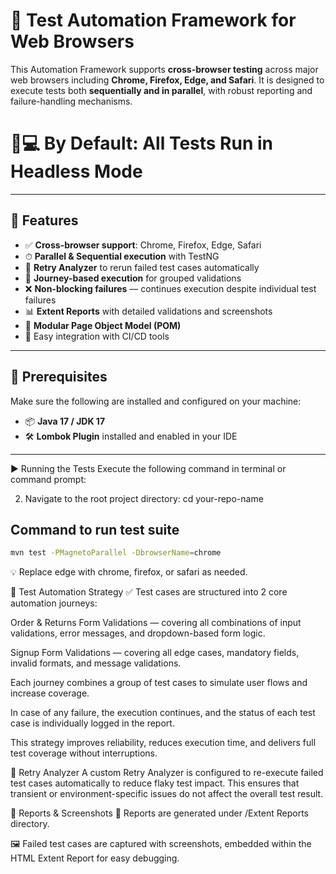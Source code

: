 # 🧪 Test Automation Framework for Web Browsers

This Automation Framework supports **cross-browser testing** across major web browsers including **Chrome, Firefox, Edge, and Safari**. It is designed to execute tests both **sequentially and in parallel**, with robust reporting and failure-handling mechanisms.

# 🚫💻 By Default: All Tests Run in **Headless Mode**
---

## 🚀 Features

- ✅ **Cross-browser support**: Chrome, Firefox, Edge, Safari
- ⏱ **Parallel & Sequential execution** with TestNG
- 🔁 **Retry Analyzer** to rerun failed test cases automatically
- 🧭 **Journey-based execution** for grouped validations
- ❌ **Non-blocking failures** — continues execution despite individual test failures
- 📊 **Extent Reports** with detailed validations and screenshots
- 💼 **Modular Page Object Model (POM)**
- 🔧 Easy integration with CI/CD tools

---

## 🧰 Prerequisites

Make sure the following are installed and configured on your machine:

- 📦 **Java 17 / JDK 17**
- 🛠 **Lombok Plugin** installed and enabled in your IDE

---

▶️ Running the Tests
Execute the following command in terminal or command prompt:

2. Navigate to the root project directory:
cd your-repo-name


## Command to run test suite
 ```bash
mvn test -PMagnetoParallel -DbrowserName=chrome
```
💡 Replace edge with chrome, firefox, or safari as needed.


🧪 Test Automation Strategy
✅ Test cases are structured into 2 core automation journeys:

Order & Returns Form Validations — covering all combinations of input validations, error messages, and dropdown-based form logic.

Signup Form Validations — covering all edge cases, mandatory fields, invalid formats, and message validations.

Each journey combines a group of test cases to simulate user flows and increase coverage.

In case of any failure, the execution continues, and the status of each test case is individually logged in the report.

This strategy improves reliability, reduces execution time, and delivers full test coverage without interruptions.

🔁 Retry Analyzer
A custom Retry Analyzer is configured to re-execute failed test cases automatically to reduce flaky test impact. This ensures that transient or environment-specific issues do not affect the overall test result.

📸 Reports & Screenshots
📁 Reports are generated under /Extent Reports directory.

🖼 Failed test cases are captured with screenshots, embedded within the HTML Extent Report for easy debugging.





